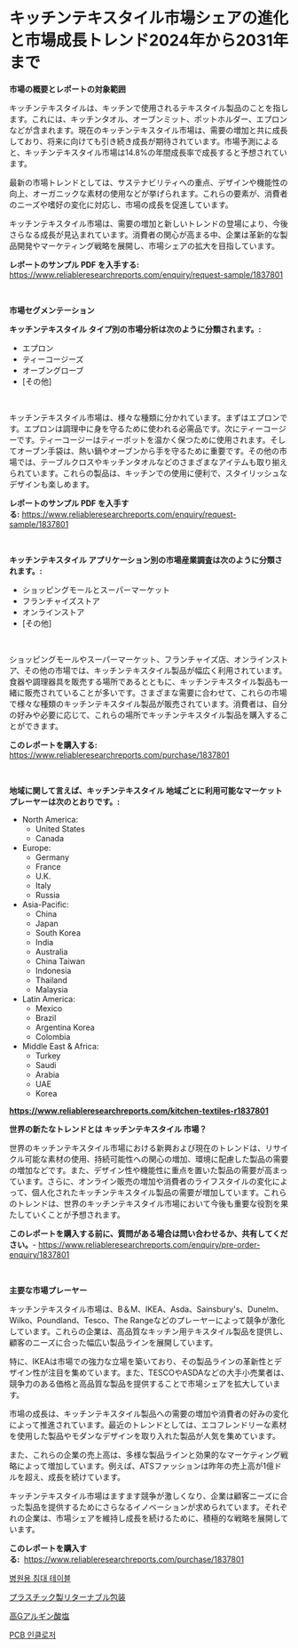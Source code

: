 <p><h1>キッチンテキスタイル市場シェアの進化と市場成長トレンド2024年から2031年まで</h1></p><p><strong>市場の概要とレポートの対象範囲</strong></p>
<p><p>キッチンテキスタイルは、キッチンで使用されるテキスタイル製品のことを指します。これには、キッチンタオル、オーブンミット、ポットホルダー、エプロンなどが含まれます。現在のキッチンテキスタイル市場は、需要の増加と共に成長しており、将来に向けても引き続き成長が期待されています。市場予測によると、キッチンテキスタイル市場は14.8%の年間成長率で成長すると予想されています。</p><p>最新の市場トレンドとしては、サステナビリティへの重点、デザインや機能性の向上、オーガニックな素材の使用などが挙げられます。これらの要素が、消費者のニーズや嗜好の変化に対応し、市場の成長を促進しています。</p><p>キッチンテキスタイル市場は、需要の増加と新しいトレンドの登場により、今後さらなる成長が見込まれています。消費者の関心が高まる中、企業は革新的な製品開発やマーケティング戦略を展開し、市場シェアの拡大を目指しています。</p></p>
<p><strong>レポートのサンプル PDF を入手する:</strong> <a href="https://www.reliableresearchreports.com/enquiry/request-sample/1837801">https://www.reliableresearchreports.com/enquiry/request-sample/1837801</a></p>
<p>&nbsp;</p>
<p><strong>市場セグメンテーション</strong></p>
<p><strong>キッチンテキスタイル タイプ別の市場分析は次のように分類されます。:</strong></p>
<p><ul><li>エプロン</li><li>ティーコージーズ</li><li>オーブングローブ</li><li>[その他]</li></ul></p>
<p>&nbsp;</p>
<p><p>キッチンテキスタイル市場は、様々な種類に分かれています。まずはエプロンです。エプロンは調理中に身を守るために使われる必需品です。次にティーコージーです。ティーコージーはティーポットを温かく保つために使用されます。そしてオーブン手袋は、熱い鍋やオーブンから手を守るために重要です。その他の市場では、テーブルクロスやキッチンタオルなどのさまざまなアイテムも取り揃えられています。これらの製品は、キッチンでの使用に便利で、スタイリッシュなデザインも楽しめます。</p></p>
<p><strong>レポートのサンプル PDF を入手する:</strong>&nbsp;<a href="https://www.reliableresearchreports.com/enquiry/request-sample/1837801">https://www.reliableresearchreports.com/enquiry/request-sample/1837801</a></p>
<p>&nbsp;</p>
<p><strong> キッチンテキスタイル アプリケーション別の市場産業調査は次のように分類されます。:</strong></p>
<p><ul><li>ショッピングモールとスーパーマーケット</li><li>フランチャイズストア</li><li>オンラインストア</li><li>[その他]</li></ul></p>
<p>&nbsp;</p>
<p><p>ショッピングモールやスーパーマーケット、フランチャイズ店、オンラインストア、その他の市場では、キッチンテキスタイル製品が幅広く利用されています。食器や調理器具を販売する場所であるとともに、キッチンテキスタイル製品も一緒に販売されていることが多いです。さまざまな需要に合わせて、これらの市場で様々な種類のキッチンテキスタイル製品が販売されています。消費者は、自分の好みや必要に応じて、これらの場所でキッチンテキスタイル製品を購入することができます。</p></p>
<p><strong>このレポートを購入する:</strong>&nbsp; <a href="https://www.reliableresearchreports.com/purchase/1837801">https://www.reliableresearchreports.com/purchase/1837801</a></p>
<p>&nbsp;</p>
<p><strong>地域に関して言えば、キッチンテキスタイル 地域ごとに利用可能なマーケットプレーヤーは次のとおりです。:</strong></p>
<p><ul>
    <li>
        North America:
        <ul>
            <li>United States</li>
            <li>Canada</li>
        </ul>
    </li>
    <li>
        Europe:
        <ul>
            <li>Germany</li>
            <li>France</li>
            <li>U.K.</li>
            <li>Italy</li>
            <li>Russia</li>
        </ul>
    </li>
    <li>
        Asia-Pacific:
        <ul>
            <li>China</li>
            <li>Japan</li>
            <li>South Korea</li>
            <li>India</li>
            <li>Australia</li>
            <li>China Taiwan</li>
            <li>Indonesia</li>
            <li>Thailand</li>
            <li>Malaysia</li>
        </ul>
    </li>
    <li>
        Latin America:
        <ul>
            <li>Mexico</li>
            <li>Brazil</li>
            <li>Argentina Korea</li>
            <li>Colombia</li>
        </ul>
    </li>
    <li>
        Middle East & Africa:
        <ul>
            <li>Turkey</li>
            <li>Saudi</li>
            <li>Arabia</li>
            <li>UAE</li>
            <li>Korea</li>
        </ul>
    </li>
    </ul></p>
<p><strong><a href="https://www.reliableresearchreports.com/kitchen-textiles-r1837801">https://www.reliableresearchreports.com/kitchen-textiles-r1837801</a></strong>&nbsp;</p>
<p><strong>世界の新たなトレンドとは キッチンテキスタイル 市場？</strong></p>
<p><p>世界のキッチンテキスタイル市場における新興および現在のトレンドは、リサイクル可能な素材の使用、持続可能性への関心の増加、環境に配慮した製品の需要の増加などです。また、デザイン性や機能性に重点を置いた製品の需要が高まっています。さらに、オンライン販売の増加や消費者のライフスタイルの変化によって、個人化されたキッチンテキスタイル製品の需要が増加しています。これらのトレンドは、世界のキッチンテキスタイル市場において今後も重要な役割を果たしていくことが予想されます。</p></p>
<p><strong>このレポートを購入する前に、質問がある場合は問い合わせるか、共有してください。</strong>- <a href="https://www.reliableresearchreports.com/enquiry/pre-order-enquiry/1837801">https://www.reliableresearchreports.com/enquiry/pre-order-enquiry/1837801</a></p>
<p>&nbsp;</p>
<p><strong>主要な市場プレーヤー</strong></p>
<p><p>キッチンテキスタイル市場は、B＆M、IKEA、Asda、Sainsbury's、Dunelm、Wilko、Poundland、Tesco、The Rangeなどのプレーヤーによって競争が激化しています。これらの企業は、高品質なキッチン用テキスタイル製品を提供し、顧客のニーズに合った幅広い製品ラインを展開しています。</p><p>特に、IKEAは市場での強力な立場を築いており、その製品ラインの革新性とデザイン性が注目を集めています。また、TESCOやASDAなどの大手小売業者は、競争力のある価格と高品質な製品を提供することで市場シェアを拡大しています。</p><p>市場の成長は、キッチンテキスタイル製品への需要の増加や消費者の好みの変化によって推進されています。最近のトレンドとしては、エコフレンドリーな素材を使用した製品やモダンなデザインを取り入れた製品が人気を集めています。</p><p>また、これらの企業の売上高は、多様な製品ラインと効果的なマーケティング戦略によって増加しています。例えば、ATSファッションは昨年の売上高が1億ドルを超え、成長を続けています。</p><p>キッチンテキスタイル市場はますます競争が激しくなり、企業は顧客ニーズに合った製品を提供するためにさらなるイノベーションが求められています。それぞれの企業は、市場シェアを維持し成長を続けるために、積極的な戦略を展開しています。</p></p>
<p><strong>このレポートを購入する:</strong>&nbsp;&nbsp;<a href="https://www.reliableresearchreports.com/purchase/1837801">https://www.reliableresearchreports.com/purchase/1837801</a></p>
<p><p><a href="https://medium.com/@dinty11332244/%EB%B3%91%EC%9B%90-%EC%B9%A8%EB%8C%80-%ED%85%8C%EC%9D%B4%EB%B8%94-%EC%8B%9C%EC%9E%A5-%EC%8B%9C%EC%9E%A5-%EC%A0%90%EC%9C%A0%EC%9C%A8-%EC%8B%9C%EC%9E%A5-%ED%8A%B8%EB%A0%8C%EB%93%9C-%EB%B0%8F-%EB%AF%B8%EB%9E%98-%EC%84%B1%EC%9E%A5-%ED%83%90%EC%83%89-4ad98d0cf86c">병원용 침대 테이블</a></p><p><a href="https://medium.com/@stevenhuson95/%E3%83%97%E3%83%A9%E3%82%B9%E3%83%81%E3%83%83%E3%82%AF%E3%83%AA%E3%82%BF%E3%83%BC%E3%83%8A%E3%83%96%E3%83%AB%E3%83%91%E3%83%83%E3%82%B1%E3%83%BC%E3%82%B8%E5%B8%82%E5%A0%B4%E5%B1%95%E6%9C%9B-%E6%A5%AD%E7%95%8C%E6%A6%82%E8%A6%81%E3%81%A8%E4%BA%88%E6%B8%AC-2024%E5%B9%B4%E3%81%8B%E3%82%892031%E5%B9%B4-1aa5016f593e">プラスチック製リターナブル包装</a></p><p><a href="https://medium.com/@stevenhuson95/%E9%AB%98g%E3%82%A2%E3%83%AB%E3%82%AE%E3%83%B3%E9%85%B8%E3%82%A8%E3%82%B9%E3%83%86%E3%83%AB%E5%B8%82%E5%A0%B4-%E3%82%BF%E3%82%A4%E3%83%97-%E5%BF%9C%E7%94%A8-%E5%9C%B0%E7%90%86%E3%81%AB%E3%82%88%E3%82%8B%E5%8C%85%E6%8B%AC%E7%9A%84%E8%A9%95%E4%BE%A1-2f37618f2940">高Gアルギン酸塩</a></p><p><a href="https://medium.com/@bettietromp2023/pcb-%EC%97%94%ED%81%B4%EB%A1%9C%EC%A0%80-%EC%8B%9C%EC%9E%A5-%EB%B3%B4%EA%B3%A0%EC%84%9C%EB%8A%94-%EC%9D%B4-%EC%8B%9C%EC%9E%A5%EC%9D%98-%EC%B5%9C%EC%8B%A0-%ED%8A%B8%EB%A0%8C%EB%93%9C%EC%99%80-%EC%84%B1%EC%9E%A5-%EA%B8%B0%ED%9A%8C%EB%A5%BC-%EB%B0%9D%ED%98%80%EB%83%85%EB%8B%88%EB%8B%A4-b0adf73fb93d">PCB 인클로저</a></p></p>